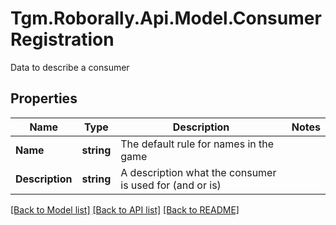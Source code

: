 # Tgm.Roborally.Api.Model.ConsumerRegistration
Data to describe a consumer

## Properties

Name | Type | Description | Notes
------------ | ------------- | ------------- | -------------
**Name** | **string** | The default rule for names in the game | 
**Description** | **string** | A description what the consumer is used for (and or is) | 

[[Back to Model list]](../README.md#documentation-for-models) [[Back to API list]](../README.md#documentation-for-api-endpoints) [[Back to README]](../README.md)

